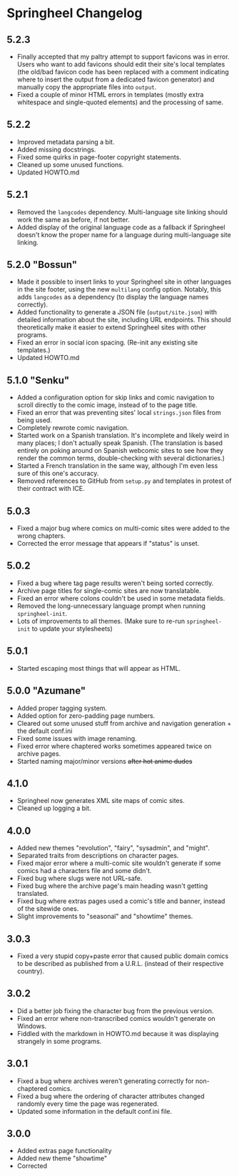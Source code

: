 # Springheel Changelog

## 5.2.3
+ Finally accepted that my paltry attempt to support favicons was in error. Users who want to add favicons should edit their site's local templates (the old/bad favicon code has been replaced with a comment indicating where to insert the output from a dedicated favicon generator) and manually copy the appropriate files into `output`.
+ Fixed a couple of minor HTML errors in templates (mostly extra whitespace and single-quoted elements) and the processing of same.

## 5.2.2
+ Improved metadata parsing a bit.
+ Added missing docstrings.
+ Fixed some quirks in page-footer copyright statements.
+ Cleaned up some unused functions.
+ Updated HOWTO.md

## 5.2.1
+ Removed the `langcodes` dependency. Multi-language site linking should work the same as before, if not better.
+ Added display of the original language code as a fallback if Springheel doesn't know the proper name for a language during multi-language site linking.

## 5.2.0 "Bossun"
+ Made it possible to insert links to your Springheel site in other languages in the site footer, using the new `multilang` config option. Notably, this adds `langcodes` as a dependency (to display the language names correctly).
+ Added functionality to generate a JSON file (`output/site.json`) with detailed information about the site, including URL endpoints. This should theoretically make it easier to extend Springheel sites with other programs.
+ Fixed an error in social icon spacing. (Re-init any existing site templates.)
+ Updated HOWTO.md

## 5.1.0 "Senku"
+ Added a configuration option for skip links and comic navigation to scroll directly to the comic image, instead of to the page title.
+ Fixed an error that was preventing sites' local `strings.json` files from being used.
+ Completely rewrote comic navigation.
+ Started work on a Spanish translation. It's incomplete and likely weird in many places; I don't actually speak Spanish. (The translation is based entirely on poking around on Spanish webcomic sites to see how they render the common terms, double-checking with several dictionaries.)
+ Started a French translation in the same way, although I'm even less sure of this one's accuracy.
+ Removed references to GitHub from `setup.py` and templates in protest of their contract with ICE.

## 5.0.3
+ Fixed a major bug where comics on multi-comic sites were added to the wrong chapters.
+ Corrected the error message that appears if "status" is unset.

## 5.0.2
+ Fixed a bug where tag page results weren't being sorted correctly.
+ Archive page titles for single-comic sites are now translatable.
+ Fixed an error where colons couldn't be used in some metadata fields.
+ Removed the long-unnecessary language prompt when running `springheel-init`.
+ Lots of improvements to all themes. (Make sure to re-run `springheel-init` to update your stylesheets)

## 5.0.1
+ Started escaping most things that will appear as HTML.

## 5.0.0 "Azumane"
+ Added proper tagging system.
+ Added option for zero-padding page numbers.
+ Cleared out some unused stuff from archive and navigation generation + the default conf.ini
+ Fixed some issues with image renaming.
+ Fixed error where chaptered works sometimes appeared twice on archive pages.
+ Started naming major/minor versions ~~after hot anime dudes~~

## 4.1.0
+ Springheel now generates XML site maps of comic sites.
+ Cleaned up logging a bit.

## 4.0.0
+ Added new themes "revolution", "fairy", "sysadmin", and "might".
+ Separated traits from descriptions on character pages.
+ Fixed major error where a multi-comic site wouldn't generate if some comics had a characters file and some didn't.
+ Fixed bug where slugs were not URL-safe.
+ Fixed bug where the archive page's main heading wasn't getting translated.
+ Fixed bug where extras pages used a comic's title and banner, instead of the sitewide ones.
+ Slight improvements to "seasonal" and "showtime" themes.

## 3.0.3
+ Fixed a very stupid copy+paste error that caused public domain comics to be described as published from a U.R.L. (instead of their respective country).

## 3.0.2
+ Did a better job fixing the character bug from the previous version.
+ Fixed an error where non-transcribed comics wouldn't generate on Windows.
+ Fiddled with the markdown in HOWTO.md because it was displaying strangely in some programs.

## 3.0.1
+ Fixed a bug where archives weren't generating correctly for non-chaptered comics.
+ Fixed a bug where the ordering of character attributes changed randomly every time the page was regenerated.
+ Updated some information in the default conf.ini file.

## 3.0.0
+ Added extras page functionality
+ Added new theme "showtime"
+ Corrected <title> elements for character pages
+ Improved logging

## 2.0.0
+ Condensed template files into one
+ Improved accessibility
+ Updated translations

## 1.0.2
+ Fixed a bug where archives couldn't be generated for multi-comic sites.

## 1.0.1
+ Fixed the parts of the readme that said arrow was a dependency (it isn't).
+ Fixed a bug where .sass-cache was getting installed as if it were a theme.

## 1.0.0

+ Streamlined config files.
+ Tidied up all stylesheets and templates.
+ Added some more translation strings.
+ Refactored a whole lot of code and made it neater.
+ Fixed miscellaneous bugs.
+ Added new themes "rock" and "western".
+ Added better arrows for some themes.